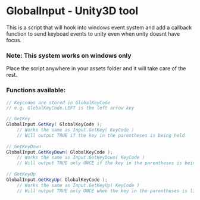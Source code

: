 # GlobalInput - Unity3D tool
This is a script that will hook into windows event system and add a callback function to send keyboad events to unity even when unity doesnt have focus.

### Note: This system works on windows only

Place the script anywhere in your assets folder and it will take care of the rest.

### Functions available:
```C#
// Keycodes are stored in GlobalKeyCode
// e.g. GlobalKeyCode.LEFT is the left arrow key

// GetKey
GlobalInput.GetKey( GlobalKeyCode );
	// Works the same as Input.GetKey( KeyCode )
	// Will output TRUE if the key in the parentheses is being held
    
// GetKeyDown
GlobalInput.GetKeyDown( GlobalKeyCode );
	// Works the same as Input.GetKeyDown( KeyCode )
	// Will output TRUE only ONCE if the key in the parentheses is being held
    
// GetKeyUp
GlobalInput.GetKeyUp( GlobalKeyCode );
	// Works the same as Input.GetKeyUp( KeyCode )
	// Will output TRUE only ONCE when the key in the parentheses is lifted after being pressed
```
